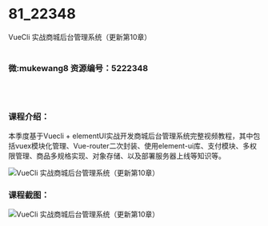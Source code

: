 # 81_22348
VueCli 实战商城后台管理系统（更新第10章）
<br/></br>
<h3>微:mukewang8 资源编号：5222348</h3>
<br/></br>
<h3>课程介绍：</h3>
<p>本季度基于Vuecli + elementUI实战开发商城后台管理系统完整视频教程，其中包括vuex模块化管理、Vue-router二次封装、使用element-ui库、支付模块、多权限管理、商品多规格实现、对象存储、以及部署服务器上线等知识等。</p>
<p><img src="https://www.ko996.com/wp-content/uploads/img/2022/01/1-16-300x157.png" alt="VueCli 实战商城后台管理系统（更新第10章）"></p>
<div class="info-desc">
<h3>课程截图：</h3>
<p><img src="https://www.ko996.com/wp-content/uploads/img/2022/01/2-13.png" alt="VueCli 实战商城后台管理系统（更新第10章）"></p>


			
</div>
